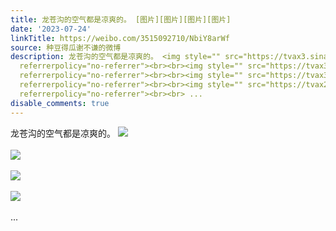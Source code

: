 ```yaml
---
title: 龙苍沟的空气都是凉爽的。 [图片][图片][图片][图片]
date: '2023-07-24'
linkTitle: https://weibo.com/3515092710/NbiY8arWf
source: 种豆得瓜谢不谦的微博
description: 龙苍沟的空气都是凉爽的。 <img style="" src="https://tvax3.sinaimg.cn/large/d1840ee6ly1hg7oxuatwxj20xw230won.jpg"
  referrerpolicy="no-referrer"><br><br><img style="" src="https://tvax3.sinaimg.cn/large/d1840ee6ly1hg7oy4red5j23342bcqv8.jpg"
  referrerpolicy="no-referrer"><br><br><img style="" src="https://tvax3.sinaimg.cn/large/d1840ee6ly1hg7oydp4zcj23342bce84.jpg"
  referrerpolicy="no-referrer"><br><br><img style="" src="https://tvax2.sinaimg.cn/large/d1840ee6ly1hg7oym5q1hj23342bc7wk.jpg"
  referrerpolicy="no-referrer"><br><br> ...
disable_comments: true
---
```

龙苍沟的空气都是凉爽的。 <img style="" src="https://tvax3.sinaimg.cn/large/d1840ee6ly1hg7oxuatwxj20xw230won.jpg" referrerpolicy="no-referrer"><br><br><img style="" src="https://tvax3.sinaimg.cn/large/d1840ee6ly1hg7oy4red5j23342bcqv8.jpg" referrerpolicy="no-referrer"><br><br><img style="" src="https://tvax3.sinaimg.cn/large/d1840ee6ly1hg7oydp4zcj23342bce84.jpg" referrerpolicy="no-referrer"><br><br><img style="" src="https://tvax2.sinaimg.cn/large/d1840ee6ly1hg7oym5q1hj23342bc7wk.jpg" referrerpolicy="no-referrer"><br><br> ...